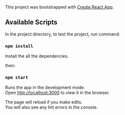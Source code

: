 This project was bootstrapped with [Create React App](https://github.com/facebook/create-react-app).

## Available Scripts

In the project directory, to test the project, run command:

### `npm install`

Install the all the dependencies.<br />

then:

### `npm start`

Runs the app in the development mode.<br />
Open [http://localhost:3000](http://localhost:3000) to view it in the browser.

The page will reload if you make edits.<br />
You will also see any lint errors in the console.
